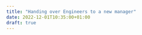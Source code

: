 ```yaml
---
title: "Handing over Engineers to a new manager"
date: 2022-12-01T10:35:00+01:00
draft: true
---
```


